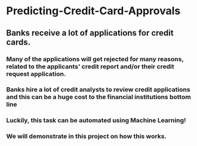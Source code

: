 # Predicting-Credit-Card-Approvals
## Banks receive a lot of applications for credit cards.
### Many of the applications will get rejected for many reasons, related to the applicants' credit report and/or their credit request application.
### Banks hire a lot of credit analysts to review credit applications and this can be a huge cost to the financial institutions bottom line
### Luckily, this task can be automated using Machine Learning!
### We will demonstrate in this project on how this works.
